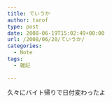 ```yaml
---
title: ていうか
author: tarof
type: post
date: 2008-06-19T15:02:49+00:00
url: /2008/06/20/ていうか/
categories:
  - Note
tags:
  - 雑記

---
```

久々にバイト帰りで日付変わったよ